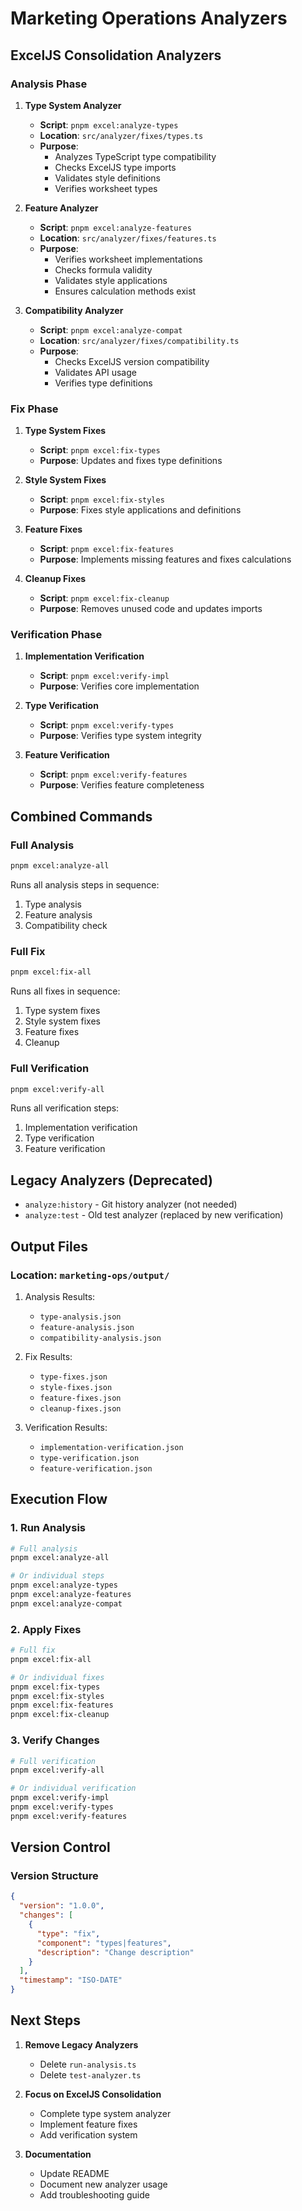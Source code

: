 # Marketing Operations Analyzers

## ExcelJS Consolidation Analyzers

### Analysis Phase
1. **Type System Analyzer**
   - **Script**: `pnpm excel:analyze-types`
   - **Location**: `src/analyzer/fixes/types.ts`
   - **Purpose**: 
     - Analyzes TypeScript type compatibility
     - Checks ExcelJS type imports
     - Validates style definitions
     - Verifies worksheet types

2. **Feature Analyzer**
   - **Script**: `pnpm excel:analyze-features`
   - **Location**: `src/analyzer/fixes/features.ts`
   - **Purpose**:
     - Verifies worksheet implementations
     - Checks formula validity
     - Validates style applications
     - Ensures calculation methods exist

3. **Compatibility Analyzer**
   - **Script**: `pnpm excel:analyze-compat`
   - **Location**: `src/analyzer/fixes/compatibility.ts`
   - **Purpose**:
     - Checks ExcelJS version compatibility
     - Validates API usage
     - Verifies type definitions

### Fix Phase
1. **Type System Fixes**
   - **Script**: `pnpm excel:fix-types`
   - **Purpose**: Updates and fixes type definitions

2. **Style System Fixes**
   - **Script**: `pnpm excel:fix-styles`
   - **Purpose**: Fixes style applications and definitions

3. **Feature Fixes**
   - **Script**: `pnpm excel:fix-features`
   - **Purpose**: Implements missing features and fixes calculations

4. **Cleanup Fixes**
   - **Script**: `pnpm excel:fix-cleanup`
   - **Purpose**: Removes unused code and updates imports

### Verification Phase
1. **Implementation Verification**
   - **Script**: `pnpm excel:verify-impl`
   - **Purpose**: Verifies core implementation

2. **Type Verification**
   - **Script**: `pnpm excel:verify-types`
   - **Purpose**: Verifies type system integrity

3. **Feature Verification**
   - **Script**: `pnpm excel:verify-features`
   - **Purpose**: Verifies feature completeness

## Combined Commands

### Full Analysis
```bash
pnpm excel:analyze-all
```
Runs all analysis steps in sequence:
1. Type analysis
2. Feature analysis
3. Compatibility check

### Full Fix
```bash
pnpm excel:fix-all
```
Runs all fixes in sequence:
1. Type system fixes
2. Style system fixes
3. Feature fixes
4. Cleanup

### Full Verification
```bash
pnpm excel:verify-all
```
Runs all verification steps:
1. Implementation verification
2. Type verification
3. Feature verification

## Legacy Analyzers (Deprecated)
- `analyze:history` - Git history analyzer (not needed)
- `analyze:test` - Old test analyzer (replaced by new verification)

## Output Files

### Location: `marketing-ops/output/`
1. Analysis Results:
   - `type-analysis.json`
   - `feature-analysis.json`
   - `compatibility-analysis.json`

2. Fix Results:
   - `type-fixes.json`
   - `style-fixes.json`
   - `feature-fixes.json`
   - `cleanup-fixes.json`

3. Verification Results:
   - `implementation-verification.json`
   - `type-verification.json`
   - `feature-verification.json`

## Execution Flow

### 1. Run Analysis
```bash
# Full analysis
pnpm excel:analyze-all

# Or individual steps
pnpm excel:analyze-types
pnpm excel:analyze-features
pnpm excel:analyze-compat
```

### 2. Apply Fixes
```bash
# Full fix
pnpm excel:fix-all

# Or individual fixes
pnpm excel:fix-types
pnpm excel:fix-styles
pnpm excel:fix-features
pnpm excel:fix-cleanup
```

### 3. Verify Changes
```bash
# Full verification
pnpm excel:verify-all

# Or individual verification
pnpm excel:verify-impl
pnpm excel:verify-types
pnpm excel:verify-features
```

## Version Control

### Version Structure
```json
{
  "version": "1.0.0",
  "changes": [
    {
      "type": "fix",
      "component": "types|features",
      "description": "Change description"
    }
  ],
  "timestamp": "ISO-DATE"
}
```

## Next Steps

1. **Remove Legacy Analyzers**
   - Delete `run-analysis.ts`
   - Delete `test-analyzer.ts`

2. **Focus on ExcelJS Consolidation**
   - Complete type system analyzer
   - Implement feature fixes
   - Add verification system

3. **Documentation**
   - Update README
   - Document new analyzer usage
   - Add troubleshooting guide
